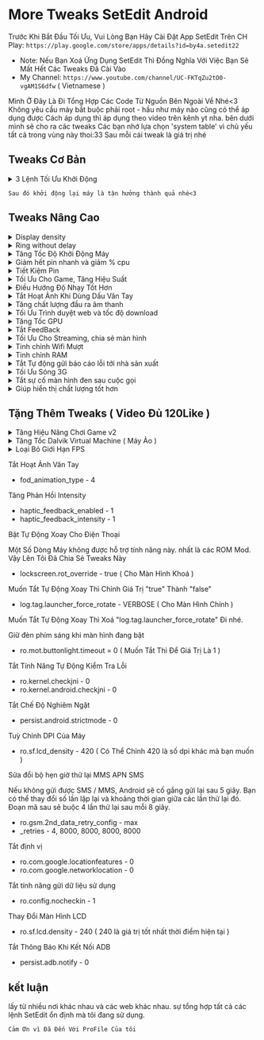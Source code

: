 
# More Tweaks SetEdit Android
Trước Khi Bắt Đầu Tối Ưu, Vui Lòng Bạn Hãy Cài Đặt App SetEdit Trên CH Play:
`https://play.google.com/store/apps/details?id=by4a.setedit22`
* Note: Nếu Bạn Xoá Ứng Dụng SetEdit Thì Đồng Nghĩa Với Việc Bạn Sẽ Mất Hết Các Tweaks Đã Cài Vào
* My Channel: `https://www.youtube.com/channel/UC-FKTqZu2tO0-vgAM1S6dfw` ( Vietnamese ) 

Mình Ở Đây Là Đi Tổng Hợp Các Code Từ Nguồn Bên Ngoài Về Nhé<3
Không yêu cầu máy bắt buộc phải root - hầu như máy nào cũng có thể áp dụng được
Cách áp dụng thì áp dụng theo video trên kênh yt nha. bên dưới mình sẽ cho ra các tweaks
Các bạn nhớ lựa chọn 'system table' vì chủ yếu tất cả trong vùng này thoi:33
Sau mỗi cái tweak là giá trị nhé

## Tweaks Cơ Bản

<details><summary>3 Lệnh Tối Ưu Khởi Động</summary><p>

* ro.config.hw_quickpoweron - true 
* boot.fps - 25 ( Là tốc độ khung hình khi khởi động máy. để 15 được thì càng tốt )
* debug.sf.nobootanimation - 1

</p></details>

`Sau đó khởi động lại máy là tận hưởng thành quả nhé<3`



## Tweaks Nâng Cao

<details><summary>Display density</summary><p>

* display_density_forced - 209

</p></details>

<details><summary>Ring without delay</summary><p>

* ring.delay - 0

</p></details>

<details><summary>Tăng Tốc Độ Khởi Động Máy</summary><p>

* boot.fps - 25 ( 25 là fps, tốc độ khung hình khi khởi động máy, ví dụ như logo )
* debug.sf.nobootanimation - 1

</p></details>

<details><summary>Giảm hết pin nhanh và giảm % cpu</summary><p>

* wifi.supplicant_scan_interval - 120 ( giúp tăng thời gian giữa các lần quét WiFi, tiết kiệm pin và tốc độ CPU )

</p></details>

<details><summary>Tiết Kiệm Pin</summary><p>

* pm.sleep_mode - 1
* power_supply.wakeup - enable
* ro.mot.eri.losalert.delay - 1000 (có thể tắt chia sẻ kết nối wifi)
* ro.ril.power_collapse - 1
* ro.ril.disable.power.collapse - 0

</p></details>


<details><summary>Tối Ưu Cho Game, Tăng Hiệu Suất</summary><p>

Vâng, Hẳn là vậy rồi. chắc chắn bạn nào cũng cần nhất là cái này.
việc này giúp cho máy trơn tru hơn ban đầu. tối ưu cho điện thoại của chúng ta :D

* debug.enabletr - true
* debug.qctwa.preservebuf - 1
* dev.pm.dyn_samplingrate - 1
* video.accelerate.hw - 1
* debug.overlayui.enable - 1
* debug.egl.hw - 1
* Debug.egl.prifiler - 1
* debug.sf.hw - 1 
* debug.composition.type - c2d
* debug.composition.type - gpu
* debug.performance.tuning - 1
* Logcat.live - disable

</p></details>


<details><summary>Điều Hướng Độ Nhạy Tốt Hơn</summary><p>

* windowsmgr.max_events_per_sec - 100

</p></details>


<details><summary>Tắt Hoạt Ảnh Khi Dùng Dấu Vân Tay</summary><p>

* fod_animation_type - 4

</p></details>


<details><summary>Tăng chất lượng đầu ra âm thanh</summary><p>

* af.resampler.quality - 255
* mpq.audio.decode - true

</p></details>


<details><summary>Tối Ưu Trình duyệt web và tốc độ download</summary><p>

* net.tcp.buffersize.default - 4096,87380,256960,4096, 16384,256960
* net.tcp.buffersize.wifi - 4096,87380,256960,4096,163 84,256960
* net.tcp.buffersize.umts - 4096,87380,256960,4096,163 84,256960
* net.tcp.buffersize.gprs - 4096,87380,256960,4096,163 84,256960
* net.tcp.buffersize.edge - 4096,87380,256960,4096,163 84,256960
* net.tcp.buffersize.hspa - 6144,87380,524288,6144,163 84,262144
* net.tcp.buffersize.lte - 524288,1048576,2097152,5242 88,1048576,2097152
* net.tcp.buffersize.hsdpa - 6144,87380,1048576,6144,8 7380,1048576
* net.tcp.buffersize.evdo_b - 6144,87380,1048576,6144, 87380,1048576
* net.rmnet0.dns1 - 8.8.8.8
* net.rmnet0.dns2 - 8.8.4.4
* net.dns1 - 8.8.8.8
* net.dns2 - 8.8.4.4
* net.ppp0.dns1 - 8.8.8.8
* net.ppp0.dns2 - 8.8.4.4
* net.wlan0.dns1 - 8.8.8.8
* net.wlan0.dns2 - 8.8.4.4
* net.eth0.dns1 - 8.8.8.8
* net.eth0.dns2 - 8.8.4.4
* net.gprs.dns1 - 8.8.8.8
* net.gprs.dns2 - 8.8.4.4

</p></details>


<details><summary>Tăng Tốc GPU</summary><p>

* debug.qc.hardware - true
* debug.qctwa.statusbar - 1
* debug.qctwa.preservebuf - 1
* debug.composition.type - gpu
* hw3d.force - 1
* hwui.render_dirty_regions - false
* hwui.disable_vsync - true

</p></details>


<details><summary>Tắt FeedBack</summary><p>

* haptic_feedback_enabled - 0 ( muốn bật lại thì chỉnh 0 thành 1 và khởi động lại máy )

</p></details>


<details><summary>Tối Ưu Cho Streaming, chia sẻ màn hình</summary><p>

* media.stagefright.enable-player - true
* media.stagefright.enable-meta - true
* media.stagefright.enable-scan - true
* media.stagefright.enable-http - true
* media.stagefright.enable-aac - true
* media.stagefright.enable-qcp - true
* media.stagefright.enable-record - true

</p></details>


<details><summary>Tinh chỉnh Wifi Mượt</summary><p>

* net.ipv4.ip_no_pmtu_disc - 0
* net.ipv4.route.flush - 1
* net.ipv4.tcp_ecn - 0
* net.ipv4.tcp_fack - 1
* net.ipv4.tcp_mem - 187000 187000 187000
* net.ipv4.tcp_moderate_rcvbuf - 1
* net.ipv4.tcp_no_metrics_save - 1
* net.ipv4.tcp_rfc1337 - 1
* net.ipv4.tcp_rmem - 4096 39000 187000
* net.ipv4.tcp_sack - 1
* net.ipv4.tcp_timestamps - 1
* net.ipv4.tcp_window_scaling - 1
* net.ipv4.tcp_wmem - 4096 39000 18700

</p></details>


<details><summary>Tinh chỉnh RAM</summary><p>

* ro.HOME_APP_ADJ - 1

</p></details>


<details><summary>Tắt Tự động gửi báo cáo lỗi tới nhà sản xuất</summary><p>

* profiler.force_disable_err_rpt - 1
* profiler.force_disable_ulog - 1

</p></details>


<details><summary>Tối Ưu Sóng 3G</summary><p>

`Hiện chưa thấy tweaks cho 4G Nhé :v`
* ro.ril.hep - 0
* ro.ril.hsxpa - 2
* ro.ril.gprsclass - 12
* ro.ril.enable.dtm - 1
* ro.ril.hsdpa.category - 8
* ro.ril.enable.a53 - 1
* ro.ril.enable.3g.prefix - 1
* ro.ril.htcmaskw1.bitmask - 4294967295
* ro.ril.htcmaskw1 - 14449
* ro.ril.hsupa.category - 6

</p></details>


<details><summary>Tắt sự cố màn hình đen sau cuộc gọi</summary><p>

* ro.lge.proximity.delay - 25
* mot.proximity.delay - 25

</p></details>


<details><summary>Giúp hiển thị chất lượng tốt hơn</summary><p>

* persist.sys.use_dithering - 1 ( có thể giảm fps và hiệu năng xuống )

</p></details>



## Tặng Thêm Tweaks ( Video Đủ 120Like )


<details><summary>Tăng Hiệu Năng Chơi Game v2</summary><p>

* persist.sys.NV_FPSLIMIT - 60
* persist.sys.NV_POWERMODE - 1
* persist.sys.NV_PROFVER - 15
* persist.sys.NV_STEREOCTRL - 0
* persist.sys.NV_STEREOSEPCHG - 0
* persist.sys.NV_STEREOSEP - 20
* persist.sys.purgeable_assets - 1
* ro.vold.umsdirtyratio - 20
* ro.fb.mode - 1
* persist.sys.ui.hw - 1
* ro.sf.compbypass.enable - 1
* persist.sys.composition.type - c2d

* ro.media.dec.jpeg.memcap - 8000000
* ro.media.enc.hprof.vid.bps - 8000000
* ro.media.dec.aud.wma.enabled - 1
* ro.media.dec.vid.wmv.enabled - 1
* ro.media.cam.preview.fps - 0
* ro.media.codec_priority_for_thumb - so

</p></details>

<details><summary>Tăng Tốc Dalvik Virtual Machine ( Máy Ảo )</summary><p>

* dalvik.vm.checkjni - false
* dalvik.vm.dexopt-data-only - 1
* dalvik.vm.heapstartsize - 5m
* dalvik.vm.heapgrowthlimit - 48m
* dalvik.vm.heapsize - 64m
* dalvik.vm.verify-bytecode - false
* dalvik.vm.execution-mode - int:jit
* dalvik.vm.lockprof.threshold - 250
* dalvik.vm.dexopt-flags - m=v,o=y
* dalvik.vm.stack-trace-file - /data/anr/traces.txt
* dalvik.vm.jmiopts - forcecopy

</p></details>


<details><summary>Loại Bỏ Giới Hạn FPS</summary><p>

* debug.gr.swapinterval - 0 ( Có thể không ổn định )

</p></details>


</p></details>Tắt Hoạt Ảnh Vân Tay</summary><p>

* fod_animation_type - 4

</p></details>


</p></details>Tăng Phản Hồi Intensity</summary><p>

* haptic_feedback_enabled - 1
* haptic_feedback_intensity - 1

</p></details>


</p></details>Bật Tự Động Xoay Cho Điện Thoại</summary><p>

Một Số Dòng Máy không được hỗ trợ tính năng này. nhất là các ROM Mod.
Vậy Lên Tôi Đã Chia Sẻ Tweaks Này

* lockscreen.rot_override - true ( Cho Màn Hình Khoá )

Muốn Tắt Tự Động Xoay Thì Chỉnh Giá Trị "true" Thành "false"

* log.tag.launcher_force_rotate - VERBOSE  ( Cho Màn Hình Chính )

Muốn Tắt Tự Động Xoay Thì Xoá "log.tag.launcher_force_rotate" Đi nhé.

</p></details>


</p></details>Giữ đèn phím sáng khi màn hình đang bật</summary><p>

* ro.mot.buttonlight.timeout = 0 ( Muốn Tắt Thì Để Giá Trị Là 1 )

</p></details>


</p></details>Tắt Tính Năng Tự Động Kiểm Tra Lỗi</summary><p>

* ro.kernel.checkjni - 0 
* ro.kernel.android.checkjni - 0

</p></details>


</p></details>Tắt Chế Độ Nghiêm Ngặt</summary><p>

* persist.android.strictmode - 0

</p></details>


</p></details>Tuỳ Chỉnh DPI Của Máy</summary><p>

* ro.sf.lcd_density - 420 ( Có Thể Chỉnh 420 là số dpi khác mà bạn muốn )

</p></details>


</p></details>Sửa đổi bộ hẹn giờ thử lại MMS APN SMS</summary><p>

Nếu không gửi được SMS / MMS, Android sẽ cố gắng gửi lại sau 5 giây.
Bạn có thể thay đổi số lần lặp lại và khoảng thời gian giữa các lần thử lại đó.
Đoạn mã sau sẽ buộc 4 lần thử lại sau mỗi 8 giây.

* ro.gsm.2nd_data_retry_config - max  
* _retries - 4, 8000, 8000, 8000, 8000

</p></details>


</p></details>Tắt định vị</summary><p>

* ro.com.google.locationfeatures - 0
* ro.com.google.networklocation - 0

</p></details>


</p></details>Tắt tính năng gửi dữ liệu sử dụng</summary><p>

* ro.config.nocheckin - 1

</p></details>


</p></details>Thay Đổi Màn Hình LCD</summary><p>

* ro.sf.lcd.density - 240 ( 240 là giá trị tốt nhất thời điểm hiện tại )

</p></details>


</p></details>Tắt Thông Báo Khi Kết Nối ADB</summary><p>

* persist.adb.notify - 0

</p></details>


## kết luận

lấy từ nhiều nơi khác nhau và các web khác nhau.
sự tổng hợp tất cả các lệnh SetEdit ổn định mà tôi đang sử dụng.

`Cảm Ơn vì Đã Đến Với ProFile Của tôi`
